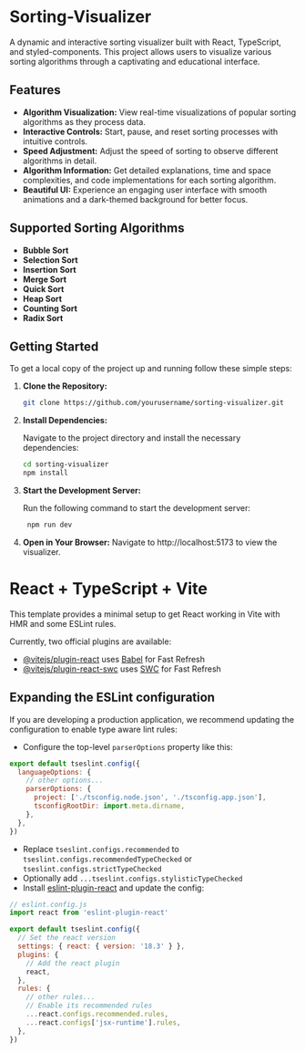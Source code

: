 # Sorting-Visualizer
A dynamic and interactive sorting visualizer built with React, TypeScript, and styled-components. This project allows users to visualize various sorting algorithms through a captivating and educational interface.

## Features

- **Algorithm Visualization:** View real-time visualizations of popular sorting algorithms as they process data.
- **Interactive Controls:** Start, pause, and reset sorting processes with intuitive controls.
- **Speed Adjustment:** Adjust the speed of sorting to observe different algorithms in detail.
- **Algorithm Information:** Get detailed explanations, time and space complexities, and code implementations for each sorting algorithm.
- **Beautiful UI:** Experience an engaging user interface with smooth animations and a dark-themed background for better focus.

## Supported Sorting Algorithms

- **Bubble Sort**
- **Selection Sort**
- **Insertion Sort**
- **Merge Sort**
- **Quick Sort**
- **Heap Sort**
- **Counting Sort**
- **Radix Sort**

## Getting Started

To get a local copy of the project up and running follow these simple steps:

1. **Clone the Repository:**

   ```bash
   git clone https://github.com/yourusername/sorting-visualizer.git
   ```
2. **Install Dependencies:**
   
   Navigate to the project directory and install the necessary dependencies:
   ```bash
   cd sorting-visualizer
   npm install
   ```
3. **Start the Development Server:**
   
    Run the following command to start the development server:
   ```bash
    npm run dev
   ```
4. **Open in Your Browser:**
   Navigate to http://localhost:5173 to view the visualizer.
   


# React + TypeScript + Vite

This template provides a minimal setup to get React working in Vite with HMR and some ESLint rules.

Currently, two official plugins are available:

- [@vitejs/plugin-react](https://github.com/vitejs/vite-plugin-react/blob/main/packages/plugin-react/README.md) uses [Babel](https://babeljs.io/) for Fast Refresh
- [@vitejs/plugin-react-swc](https://github.com/vitejs/vite-plugin-react-swc) uses [SWC](https://swc.rs/) for Fast Refresh

## Expanding the ESLint configuration

If you are developing a production application, we recommend updating the configuration to enable type aware lint rules:

- Configure the top-level `parserOptions` property like this:

```js
export default tseslint.config({
  languageOptions: {
    // other options...
    parserOptions: {
      project: ['./tsconfig.node.json', './tsconfig.app.json'],
      tsconfigRootDir: import.meta.dirname,
    },
  },
})
```

- Replace `tseslint.configs.recommended` to `tseslint.configs.recommendedTypeChecked` or `tseslint.configs.strictTypeChecked`
- Optionally add `...tseslint.configs.stylisticTypeChecked`
- Install [eslint-plugin-react](https://github.com/jsx-eslint/eslint-plugin-react) and update the config:

```js
// eslint.config.js
import react from 'eslint-plugin-react'

export default tseslint.config({
  // Set the react version
  settings: { react: { version: '18.3' } },
  plugins: {
    // Add the react plugin
    react,
  },
  rules: {
    // other rules...
    // Enable its recommended rules
    ...react.configs.recommended.rules,
    ...react.configs['jsx-runtime'].rules,
  },
})
```
